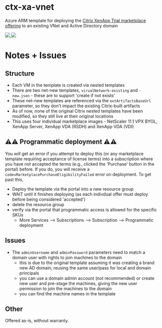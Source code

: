 # ctx-xa-vnet

Azure ARM template for deploying the [Citrix XenApp Trial marketplace offering](https://azuremarketplace.microsoft.com/en-us/marketplace/apps/citrix.citrix-xa?tab=Overview) to an existing VNet and Active Directory domain

<a href="https://portal.azure.com/#create/Microsoft.Template/uri/https%3A%2F%2Fraw.githubusercontent.com%2Fjpda%2Fctx-xa-vnet%2Fmaster%2Ftemplate.json" target="_blank">
    <img src="http://azuredeploy.net/deploybutton.png"/>
</a>
<a href="https://portal.azure.us/#create/Microsoft.Template/uri/https%3A%2F%2Fraw.githubusercontent.com%2Fjpda%2Fctx-xa-vnet%2Fmaster%2Ftemplate.json" target="_blank">
    <img src="http://azuredeploy.net/AzureGov.png"/>
</a>

# Notes + Issues
## Structure
- Each VM in the template is created via nested templates
- There are two net-new templates, `virualNetwork-existing` and `-new.json` - these are to support 'create if not exists' 
- These net-new templates are referenced via the `extArtifactsBaseUrl` parameter, so they don't impact the existing Citrix-built artifacts
- As of now, none of the original Citrix nested templates have been modified, so they still live at their original locations
- This uses four individual marketplace images - NetScaler 11.1 VPX BYOL, XenApp Server, XenApp VDA (RSDH) and XenApp VDA (VDI)

## ⚠️⚠️ Programmatic deployment ⚠️⚠️
You _will_ get an error if you attempt to deploy this (or any marketplace template requiring acceptance of license terms) into a subscription where you have not accepted the terms (e.g., clicked the 'Purchase' button in the portal) before. If you do, you will receive a `code=MarketplacePurchaseEligibilityFailed` error on deployment. To get past this, 
- Deploy the template via the portal into a new resource group
- WAIT until it finishes deploying (as each indivdual offer must deploy before being considered 'accepted')
- delete the resource group
- verify via the portal that programmatic access is allowed for the specific SKUs
    - More Services --> Subscriptions --> Subscription --> Programmatic deployment

## Issues
- The `adminUsername` and `adminPassword` parameters need to match a domain user with rights to join machines to the domain
    - this is due to the original template assuming it was creating a brand new AD domain, reusing the same user/pass for local and domain principals
    - you can use a domain admin account (not recommended) or create new user and pre-stage the machines, giving the new user permission to join the machines to the domain
    - you can find the machine names in the template

## Other
Offered as-is, without warranty.
